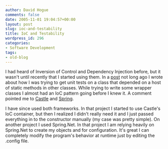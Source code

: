 ```yaml
---
author: David Hogue
comments: false
date: 2005-11-01 19:04:57+00:00
layout: post
slug: ioc-and-testability
title: IoC and Testability
wordpress_id: 296
categories:
- Software Development
tags:
- old-blog
---
```


I had heard of Inversion of Control and Dependency Injection before, but it wasn't until recently that I started using them.  In a [post](http://vorpal.cc/blog/?p=13) not long ago I wrote about how I was trying to get unit tests on a class that depended on a host of static methods in other classes.  While trying to write some wrapper classes I almost had an IoC pattern going before I knew it.  A comment pointed me to [Castle](http://www.castleproject.org/index.php/Container) and [Spring](http://www.springframework.net/).

I have since used both frameworks.  In that project I started to use Castle's IoC container, but then I realized I didn't really need it and I just passed everything in to the constructor manually  (my case was pretty simple).  On another project I used Spring.Net.  In that project I am relying heavily on Spring.Net to create my objects and for configuration.  It's great I can completely modify the program's behavior at runtime just by editing the .config file.
